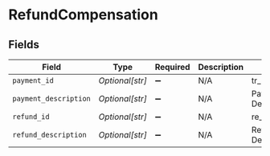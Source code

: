 # RefundCompensation


## Fields

| Field                 | Type                  | Required              | Description           | Example               |
| --------------------- | --------------------- | --------------------- | --------------------- | --------------------- |
| `payment_id`          | *Optional[str]*       | :heavy_minus_sign:    | N/A                   | tr_5B8cwPMGnU         |
| `payment_description` | *Optional[str]*       | :heavy_minus_sign:    | N/A                   | Payment Description   |
| `refund_id`           | *Optional[str]*       | :heavy_minus_sign:    | N/A                   | re_5B8cwPMGnU         |
| `refund_description`  | *Optional[str]*       | :heavy_minus_sign:    | N/A                   | Refund Description    |